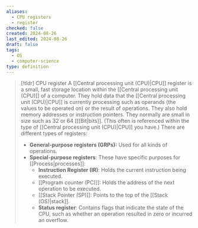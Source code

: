 ```yaml
---
aliases:
  - CPU registers
  - register
checked: false
created: 2024-08-26
last_edited: 2024-08-26
draft: false
tags:
  - OS
  - computer-science
type: definition
---
```

>[!tldr] CPU register
>A [[Central processing unit (CPU)|CPU]] register is a small, fast storage location within the [[Central processing unit (CPU)]] of a computer. They hold data that the [[Central processing unit (CPU)|CPU]] is currently processing such as operands (the values to be operated on) or the result of operations. They also hold memory addresses or instruction pointers. They normally are small in size such as 32 or 64 [[[Bit|bits]]. (This often is referenced within the type of [[Central processing unit (CPU)|CPU]] you have.) There are different types of registers:
>- **General-purpose registers (GRPs):** Used for all kinds of operations.
>- **Special-purpose registers**: These have specific purposes for [[Process|processes]]:
>	- **Instruction Register (IR)**: Holds the current instruction being executed.
>	- [[Program counter (PC)]]: Holds the address of the next operation to be executed. 
>	- [[Stack Pointer (SP)]]: Points to the top of the [[Stack (OS)|stack]].
>	- **Status register**: Contains flags that indicate the state of the CPU, such as whether an operation resulted in zero or incurred an overflow. 

